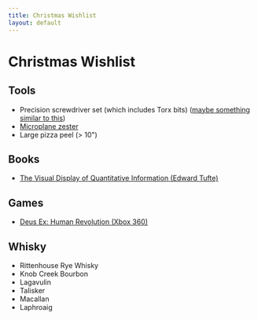 ```yaml
---
title: Christmas Wishlist
layout: default
---
```


Christmas Wishlist
==================

Tools
-----
- Precision screwdriver set (which includes Torx bits) ([maybe something similar to this][1])
- [Microplane zester][2]
- Large pizza peel (> 10")

Books
-----
- [The Visual Display of Quantitative Information (Edward Tufte)][3]

Games
-----
- [Deus Ex: Human Revolution (Xbox 360)][4]

Whisky
------
- Rittenhouse Rye Whisky
- Knob Creek Bourbon
- Lagavulin
- Talisker
- Macallan
- Laphroaig

[1]: http://www.amazon.com/gp/product/B0033WSDQ0
[2]: http://www.amazon.com/Microplane-40020-Classic-Zester-Grater/dp/B00004S7V8/
[3]: http://www.amazon.ca/Visual-Display-Quantitative-Information-2nd/dp/0961392142/
[4]: http://www.amazon.ca/Square-Enix-91018-Human-Revolution/dp/B002I0JA7E/
